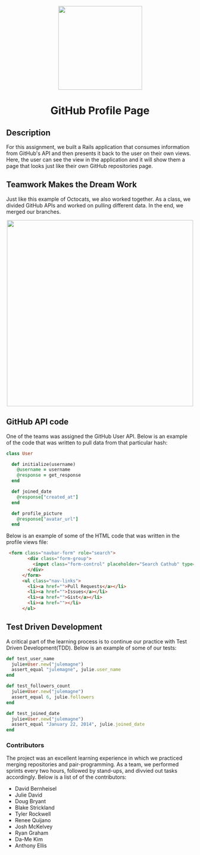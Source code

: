 <p align="center">
<img src="http://i.imgur.com/NWjLTGM.gif" width=225>
</p>
<h1 align="center">GitHub Profile Page</h1>

## Description
For this assignment, we built a Rails application that consumes information from GitHub's API and then presents it back to the user on their own views. Here, the user can see the view in the application and it will show them a page that looks just like their own GitHub repositories page.

## Teamwork Makes the Dream Work
Just like this example of Octocats, we also worked together. As a class, we divided GitHub APIs and worked on pulling different data. In the end, we merged our branches.
<p align="center">
<img src="http://i.imgur.com/31Ase1Y.jpg" width=500>
</p>

## GitHub API code
One of the teams was assigned the GitHub User API. Below is an example of the code that was written to pull data from that particular hash:
```ruby
class User

  def initialize(username)
    @username = username
    @response = get_response
  end

  def joined_date
    @response["created_at"]
  end

  def profile_picture
    @response["avatar_url"]
  end
```    


Below is an example of some of the HTML code that was written in the profile views file:
```html
 <form class="navbar-form" role="search">
        <div class="form-group">
          <input class="form-control" placeholder="Search Cathub" type="text">
        </div>
      </form>
      <ul class="nav-links">
        <li><a href="">Pull Requests</a></li>
        <li><a href="">Issues</a></li>
        <li><a href="">Gist</a></li>
        <li><a href=""></li>
      </ul>
```

## Test Driven Development
A critical part of the learning process is to continue our practice with Test Driven Development(TDD). Below is an example of some of our tests:
```ruby
def test_user_name
  julie=User.new("julemagne")
  assert_equal "julemagne", julie.user_name
end

def test_followers_count
  julie=User.new("julemagne")
  assert_equal 6, julie.followers
end

def test_joined_date
  julie=User.new("julemagne")
  assert_equal "January 22, 2014", julie.joined_date
end
```


### Contributors
The project was an excellent learning experience in which we practiced merging repositories and pair-programming. As a team, we performed sprints every two hours, followed by stand-ups, and divvied out tasks accordingly. Below is a list of of the contributors:
- David Bernheisel
- Julie David
- Doug Bryant
- Blake Strickland
- Tyler Rockwell
- Renee Quijano
- Josh McKelvey
- Ryan Graham
- Da-Me Kim
- Anthony Ellis
